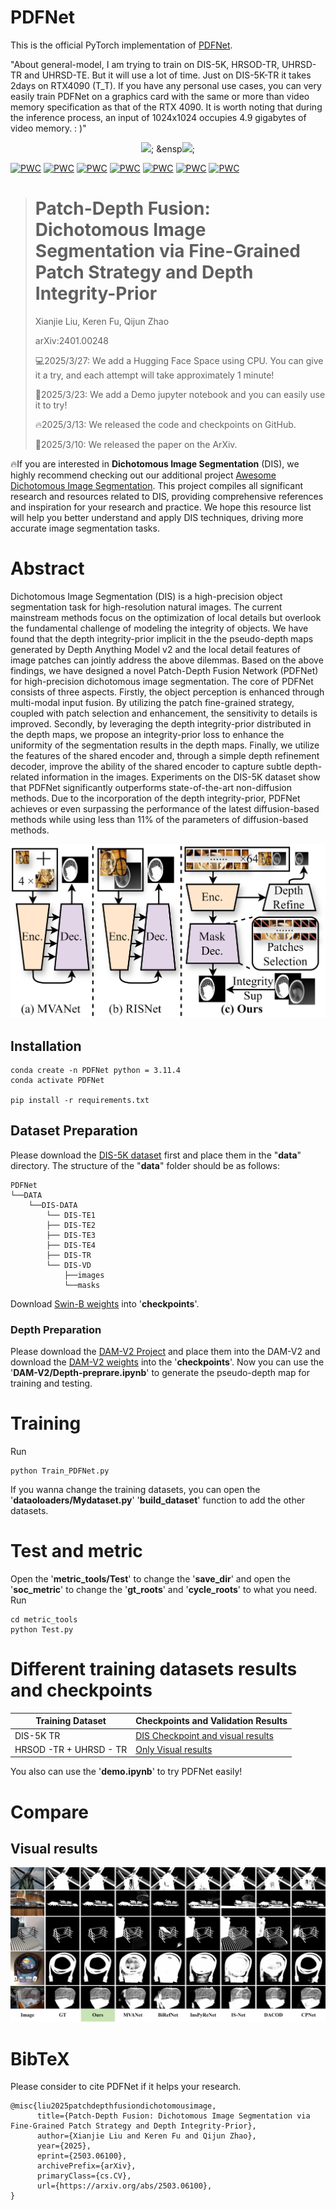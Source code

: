 # PDFNet

This is the official PyTorch implementation of [PDFNet](https://arxiv.org/abs/2503.06100).

"About general-model, I am trying to train on DIS-5K, HRSOD-TR, UHRSD-TR and UHRSD-TE. But it will use a lot of time. Just on DIS-5K-TR it takes 2days on RTX4090 (T_T). If you have any personal use cases, you can very easily train PDFNet on a graphics card with the same or more than video memory specification as that of the RTX 4090. It is worth noting that during the inference process, an input of 1024x1024 occupies 4.9 gigabytes of video memory. : )"
<div align='center'
&ensp<a href='https://arxiv.org/abs/2503.06100'><img src='https://img.shields.io/badge/arXiv-Paper-red'></a>;
&ensp<a href='https://huggingface.co/spaces/Tennineee/PDFNet'><img src='https://img.shields.io/badge/%F0%9F%A4%97%20HF-Space-blue'></a>;
</div>

[![PWC](https://img.shields.io/endpoint.svg?url=https://paperswithcode.com/badge/patch-depth-fusion-dichotomous-image/dichotomous-image-segmentation-on-dis-vd)](https://paperswithcode.com/sota/dichotomous-image-segmentation-on-dis-vd?p=patch-depth-fusion-dichotomous-image)
[![PWC](https://img.shields.io/endpoint.svg?url=https://paperswithcode.com/badge/patch-depth-fusion-dichotomous-image/dichotomous-image-segmentation-on-dis-te1)](https://paperswithcode.com/sota/dichotomous-image-segmentation-on-dis-te1?p=patch-depth-fusion-dichotomous-image)
[![PWC](https://img.shields.io/endpoint.svg?url=https://paperswithcode.com/badge/patch-depth-fusion-dichotomous-image/dichotomous-image-segmentation-on-dis-te2)](https://paperswithcode.com/sota/dichotomous-image-segmentation-on-dis-te2?p=patch-depth-fusion-dichotomous-image)
[![PWC](https://img.shields.io/endpoint.svg?url=https://paperswithcode.com/badge/patch-depth-fusion-dichotomous-image/dichotomous-image-segmentation-on-dis-te3)](https://paperswithcode.com/sota/dichotomous-image-segmentation-on-dis-te3?p=patch-depth-fusion-dichotomous-image)
[![PWC](https://img.shields.io/endpoint.svg?url=https://paperswithcode.com/badge/patch-depth-fusion-dichotomous-image/dichotomous-image-segmentation-on-dis-te4)](https://paperswithcode.com/sota/dichotomous-image-segmentation-on-dis-te4?p=patch-depth-fusion-dichotomous-image)
[![PWC](https://img.shields.io/endpoint.svg?url=https://paperswithcode.com/badge/patch-depth-fusion-dichotomous-image/rgb-salient-object-detection-on-hrsod)](https://paperswithcode.com/sota/rgb-salient-object-detection-on-hrsod?p=patch-depth-fusion-dichotomous-image)
[![PWC](https://img.shields.io/endpoint.svg?url=https://paperswithcode.com/badge/patch-depth-fusion-dichotomous-image/rgb-salient-object-detection-on-uhrsd)](https://paperswithcode.com/sota/rgb-salient-object-detection-on-uhrsd?p=patch-depth-fusion-dichotomous-image)

> # Patch-Depth Fusion: Dichotomous Image Segmentation via Fine-Grained Patch Strategy and Depth Integrity-Prior
>
> Xianjie Liu, Keren Fu, Qijun Zhao
>
> arXiv:2401.00248
> 
> 💻2025/3/27: We add a Hugging Face Space using CPU. You can give it a try, and each attempt will take approximately 1 minute!
> 
> 🤖2025/3/23: We add a Demo jupyter notebook and you can easily use it to try!
> 
> 🔥2025/3/13: We released the code and checkpoints on GitHub.
> 
> 📕2025/3/10: We released the paper on the ArXiv.

🔥If you are interested in **Dichotomous Image Segmentation** (DIS), we highly recommend checking out our additional project [Awesome Dichotomous Image Segmentation](https://github.com/Tennine2077/Awesome-Dichotomous-Image-Segmentation/tree/main). This project compiles all significant research and resources related to DIS, providing comprehensive references and inspiration for your research and practice. We hope this resource list will help you better understand and apply DIS techniques, driving more accurate image segmentation tasks.

# Abstract

Dichotomous Image Segmentation (DIS) is a high-precision object segmentation task for high-resolution natural images. The current mainstream methods focus on the optimization of local details but overlook the fundamental challenge of modeling the integrity of objects. We have found that the depth integrity-prior implicit in the the pseudo-depth maps generated by Depth Anything Model v2 and the local detail features of image patches can jointly address the above dilemmas. Based on the above findings, we have designed a novel Patch-Depth Fusion Network (PDFNet) for high-precision dichotomous image segmentation. The core of PDFNet consists of three aspects. Firstly, the object perception is enhanced through multi-modal input fusion. By utilizing the patch fine-grained strategy, coupled with patch selection and enhancement, the sensitivity to details is improved. Secondly, by leveraging the depth integrity-prior distributed in the depth maps, we propose an integrity-prior loss to enhance the uniformity of the segmentation results in the depth maps. Finally, we utilize the features of the shared encoder and, through a simple depth refinement decoder, improve the ability of the shared encoder to capture subtle depth-related information in the images. Experiments on the DIS-5K dataset show that PDFNet significantly outperforms state-of-the-art non-diffusion methods. Due to the incorporation of the depth integrity-prior, PDFNet achieves or even surpassing the performance of the latest diffusion-based methods while using less than 11% of the parameters of diffusion-based methods.

![image](pics/Framwork.png)
## Installation
```
conda create -n PDFNet python = 3.11.4
conda activate PDFNet

pip install -r requirements.txt
```
## Dataset Preparation

Please download the [DIS-5K dataset](https://github.com/xuebinqin/DIS) first and place them in the "**data**" directory. The structure of the "**data**" folder should be as follows:
```
PDFNet
└──DATA
	└──DIS-DATA
	    └── DIS-TE1
	    ├── DIS-TE2
	    ├── DIS-TE3
	    ├── DIS-TE4
	    ├── DIS-TR
	    └── DIS-VD
	    	├──images
	    	└──masks
```
Download [Swin-B weights](https://github.com/SwinTransformer/storage/releases/download/v1.0.0/swin_base_patch4_window12_384_22k.pth)  into '**checkpoints**'.

### Depth Preparation
Please download the [DAM-V2 Project](https://github.com/DepthAnything/Depth-Anything-V2) and place them into the DAM-V2 and download the [DAM-V2 weights](https://github.com/DepthAnything/Depth-Anything-V2) into the '**checkpoints**'.
Now you can use the '**DAM-V2/Depth-preprare.ipynb**' to generate the pseudo-depth map for training and testing.

# Training

Run
```
python Train_PDFNet.py
```
If you wanna change the training datasets, you can open the '**dataoloaders/Mydataset.py**' '**build_dataset**' function to add the other datasets.

# Test and metric

Open the '**metric_tools/Test**'  to change the '**save_dir**' and open the '**soc_metric**' to change the '**gt_roots**' and '**cycle_roots**' to what you need.
Run
```
cd metric_tools
python Test.py
```

# Different training datasets results and checkpoints

| Training Dataset       | Checkpoints and Validation Results                                                                                        |
| ---------------------- | ------------------------------------------------------------------------------------------------------------------------- |
| DIS-5K TR              | [DIS Checkpoint and visual results](https://drive.google.com/drive/folders/1dqkFVR4TElSRFNHhu6er45OQkoHhJsZz?usp=sharing) |
| HRSOD -TR + UHRSD - TR | [Only Visual results](https://drive.google.com/file/d/1DKL1Jonx_PR1HF6m0D4lyUQtAmR7oQrd/view?usp=sharing)                 |

You also can use the '**demo.ipynb**' to try PDFNet easily!
# Compare
## Visual results
![image](pics/vcompare.png)
# BibTeX

Please consider to cite PDFNet if it helps your research.
```
@misc{liu2025patchdepthfusiondichotomousimage,
      title={Patch-Depth Fusion: Dichotomous Image Segmentation via Fine-Grained Patch Strategy and Depth Integrity-Prior}, 
      author={Xianjie Liu and Keren Fu and Qijun Zhao},
      year={2025},
      eprint={2503.06100},
      archivePrefix={arXiv},
      primaryClass={cs.CV},
      url={https://arxiv.org/abs/2503.06100}, 
}
```
